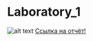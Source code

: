 # Laboratory_1

![alt text](https://i.postimg.cc/FsBJjd48/image.png)
[Ссылка на отчёт!](https://docs.google.com/document/d/1FVA0roJ48fxs11ta6VswoZDqp-tzF-Z6lNkRcwRlAJE/edit?usp=sharing)
